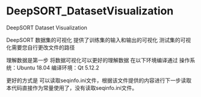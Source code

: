 # DeepSORT_DatasetVisualization
DeepSORT Dataset Visualization

DeepSORT 数据集的可视化
提供了训练集的输入和输出的可视化
测试集的可视化需要您自行更改文件的路径

理解数据是第一步
将数据可视化可以更好的理解数据
在以下环境编译通过
操作系统：Ubuntu 18.04
编译环境：Qt 5.12.2

更好的方式是 可以读取seqinfo.ini文件，根据该文件提供的内容进行下一步读取
本代码直接作为常量使用了，没有读取seqinfo.ini文件。
